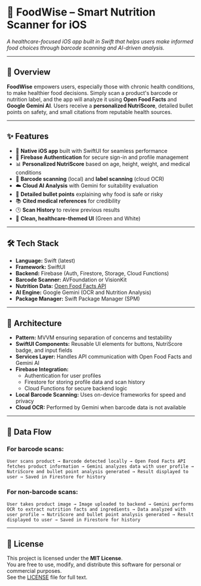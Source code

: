# 🍏 FoodWise – Smart Nutrition Scanner for iOS

*A healthcare-focused iOS app built in Swift that helps users make informed food choices through barcode scanning and AI-driven analysis.*

---

## 📖 Overview

**FoodWise** empowers users, especially those with chronic health conditions, to make healthier food decisions. Simply scan a product's barcode or nutrition label, and the app will analyze it using **Open Food Facts** and **Google Gemini AI**. Users receive a **personalized NutriScore**, detailed bullet points on safety, and small citations from reputable health sources.

---

## ✨ Features

- 📱 **Native iOS app** built with SwiftUI for seamless performance  
- 🔐 **Firebase Authentication** for secure sign-in and profile management  
- 📊 **Personalized NutriScore** based on age, height, weight, and medical conditions  
- 📸 **Barcode scanning** (local) and **label scanning** (cloud OCR)  
- ☁️ **Cloud AI Analysis** with Gemini for suitability evaluation  
- 🧾 **Detailed bullet points** explaining why food is safe or risky  
- 📚 **Cited medical references** for credibility  
- 🕒 **Scan History** to review previous results  
- 🎨 **Clean, healthcare-themed UI** (Green and White)  

---

## 🛠️ Tech Stack

- **Language:** Swift (latest)  
- **Framework:** SwiftUI  
- **Backend:** Firebase (Auth, Firestore, Storage, Cloud Functions)  
- **Barcode Scanner:** AVFoundation or VisionKit  
- **Nutrition Data:** [Open Food Facts API](https://world.openfoodfacts.org/data)  
- **AI Engine:** Google Gemini (OCR and Nutrition Analysis)  
- **Package Manager:** Swift Package Manager (SPM)  

---

## 🧠 Architecture

- **Pattern:** MVVM ensuring separation of concerns and testability  
- **SwiftUI Components:** Reusable UI elements for buttons, NutriScore badge, and input fields  
- **Services Layer:** Handles API communication with Open Food Facts and Gemini AI  
- **Firebase Integration:**  
  - Authentication for user profiles  
  - Firestore for storing profile data and scan history  
  - Cloud Functions for secure backend logic  
- **Local Barcode Scanning:** Uses on-device frameworks for speed and privacy  
- **Cloud OCR:** Performed by Gemini when barcode data is not available  

---

## 🔄 Data Flow

### For barcode scans:
`User scans product → Barcode detected locally → Open Food Facts API fetches product information → Gemini analyzes data with user profile → NutriScore and bullet point analysis generated → Result displayed to user → Saved in Firestore for history`

### For non-barcode scans:
`User takes product image → Image uploaded to backend → Gemini performs OCR to extract nutrition facts and ingredients → Data analyzed with user profile → NutriScore and bullet point analysis generated → Result displayed to user → Saved in Firestore for history`

---

## 📜 License

This project is licensed under the **MIT License**.  
You are free to use, modify, and distribute this software for personal or commercial purposes.  
See the [LICENSE](LICENSE) file for full text.
